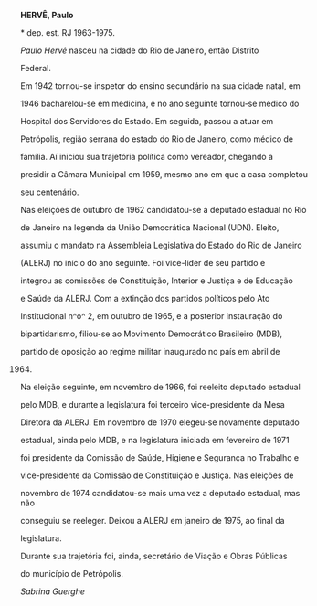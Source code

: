 **HERVÊ, Paulo**



\* dep. est. RJ 1963-1975.



*Paulo Hervê* nasceu na cidade do Rio de Janeiro, então Distrito

Federal.



Em 1942 tornou-se inspetor do ensino secundário na sua cidade natal, em

1946 bacharelou-se em medicina, e no ano seguinte tornou-se médico do

Hospital dos Servidores do Estado. Em seguida, passou a atuar em

Petrópolis, região serrana do estado do Rio de Janeiro, como médico de

família. Aí iniciou sua trajetória política como vereador, chegando a

presidir a Câmara Municipal em 1959, mesmo ano em que a casa completou

seu centenário.



Nas eleições de outubro de 1962 candidatou-se a deputado estadual no Rio

de Janeiro na legenda da União Democrática Nacional (UDN). Eleito,

assumiu o mandato na Assembleia Legislativa do Estado do Rio de Janeiro

(ALERJ) no início do ano seguinte. Foi vice-líder de seu partido e

integrou as comissões de Constituição, Interior e Justiça e de Educação

e Saúde da ALERJ. Com a extinção dos partidos políticos pelo Ato

Institucional n^o^ 2, em outubro de 1965, e a posterior instauração do

bipartidarismo, filiou-se ao Movimento Democrático Brasileiro (MDB),

partido de oposição ao regime militar inaugurado no país em abril de

1964.



Na eleição seguinte, em novembro de 1966, foi reeleito deputado estadual

pelo MDB, e durante a legislatura foi terceiro vice-presidente da Mesa

Diretora da ALERJ. Em novembro de 1970 elegeu-se novamente deputado

estadual, ainda pelo MDB, e na legislatura iniciada em fevereiro de 1971

foi presidente da Comissão de Saúde, Higiene e Segurança no Trabalho e

vice-presidente da Comissão de Constituição e Justiça. Nas eleições de

novembro de 1974 candidatou-se mais uma vez a deputado estadual, mas não

conseguiu se reeleger. Deixou a ALERJ em janeiro de 1975, ao final da

legislatura.



Durante sua trajetória foi, ainda, secretário de Viação e Obras Públicas

do município de Petrópolis.



*Sabrina Guerghe*



